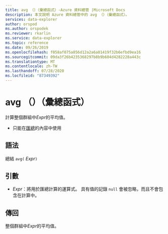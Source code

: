 ```yaml
---
title: avg （）（彙總函式）-Azure 資料總管 |Microsoft Docs
description: 本文說明 Azure 資料總管中的 avg （）（彙總函式）。
services: data-explorer
author: orspod
ms.author: orspodek
ms.reviewer: rkarlin
ms.service: data-explorer
ms.topic: reference
ms.date: 09/26/2019
ms.openlocfilehash: f058af075a856d12a2a6a81419f32b6efbd9ea16
ms.sourcegitcommit: 09da3f26b4235368297b8b9b604d4282228a443c
ms.translationtype: MT
ms.contentlocale: zh-TW
ms.lasthandoff: 07/28/2020
ms.locfileid: "87349392"
---
```

# <a name="avg-aggregation-function"></a>avg （）（彙總函式）

計算整個群組中*Expr*的平均值。 

* 只能在[匯總](summarizeoperator.md)的內容中使用

## <a name="syntax"></a>語法

總結 `avg(` *Expr*`)`

## <a name="arguments"></a>引數

* *Expr*：將用於匯總計算的運算式。 具有值的記錄 `null` 會被忽略，而且不會包含在計算中。

## <a name="returns"></a>傳回

整個群組中*Expr*的平均值。
 